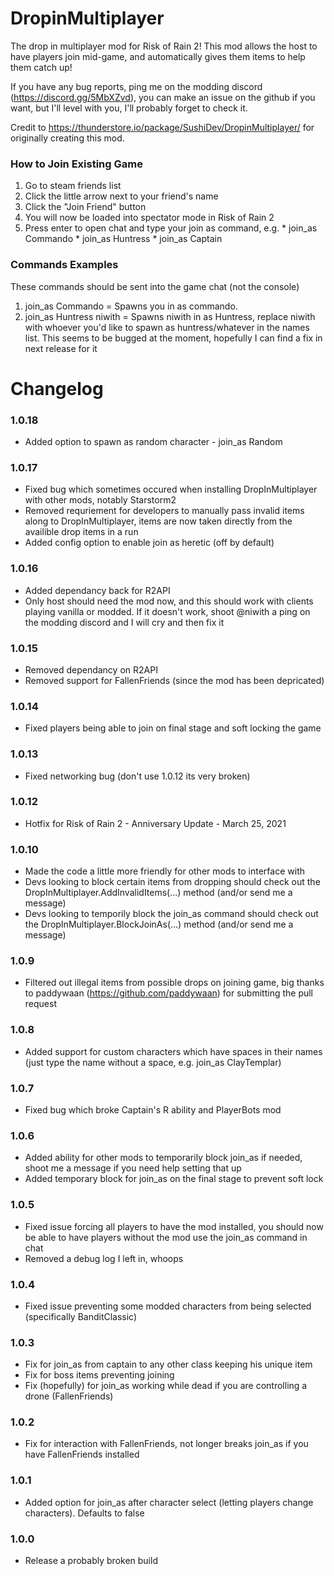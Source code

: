 # DropinMultiplayer
The drop in multiplayer mod for Risk of Rain 2!
This mod allows the host to have players join mid-game, and automatically gives them items to help them catch up!

If you have any bug reports, ping me on the modding discord (https://discord.gg/5MbXZvd), you can make an issue on the github if you want, but I'll level with you, I'll probably forget to check it.

Credit to https://thunderstore.io/package/SushiDev/DropinMultiplayer/ for originally creating this mod.


### How to Join Existing Game
  1. Go to steam friends list
  2. Click the little arrow next to your friend's name
  3. Click the "Join Friend" button
  4. You will now be loaded into spectator mode in Risk of Rain 2
  5. Press enter to open chat and type your join as command, e.g.
	* join_as Commando
	* join_as Huntress
	* join_as Captain

### Commands Examples
These commands should be sent into the game chat (not the console)
  1. join_as Commando = Spawns you in as commando.
  2. join_as Huntress niwith = Spawns niwith in as Huntress, replace niwith with whoever you'd like to spawn as huntress/whatever in the names list. This seems to be bugged at the moment, hopefully I can find a fix in next release for it

# Changelog

### 1.0.18
* Added option to spawn as random character - join_as Random

### 1.0.17
* Fixed bug which sometimes occured when installing DropInMultiplayer with other mods, notably Starstorm2
* Removed requriement for developers to manually pass invalid items along to DropInMultiplayer, items are now taken directly from the availible drop items in a run
* Added config option to enable join as heretic (off by default)

### 1.0.16
* Added dependancy back for R2API
* Only host should need the mod now, and this should work with clients playing vanilla or modded. If it doesn't work, shoot @niwith a ping on the modding discord and I will cry and then fix it

### 1.0.15
* Removed dependancy on R2API
* Removed support for FallenFriends (since the mod has been depricated)

### 1.0.14
* Fixed players being able to join on final stage and soft locking the game

### 1.0.13
* Fixed networking bug (don't use 1.0.12 its very broken)

### 1.0.12
* Hotfix for Risk of Rain 2 - Anniversary Update - March 25, 2021 

### 1.0.10
* Made the code a little more friendly for other mods to interface with
* Devs looking to block certain items from dropping should check out the DropInMultiplayer.AddInvalidItems(...) method (and/or send me a message) 
* Devs looking to temporily block the join_as command should check out the DropInMultiplayer.BlockJoinAs(...) method (and/or send me a message)

### 1.0.9
* Filtered out illegal items from possible drops on joining game, big thanks to paddywaan (https://github.com/paddywaan) for submitting the pull request

### 1.0.8
* Added support for custom characters which have spaces in their names (just type the name without a space, e.g. join_as ClayTemplar)

### 1.0.7
* Fixed bug which broke Captain's R ability and PlayerBots mod

### 1.0.6
* Added ability for other mods to temporarily block join_as if needed, shoot me a message if you need help setting that up
* Added temporary block for join_as on the final stage to prevent soft lock

### 1.0.5
* Fixed issue forcing all players to have the mod installed, you should now be able to have players without the mod use the join_as command in chat
* Removed a debug log I left in, whoops

### 1.0.4
* Fixed issue preventing some modded characters from being selected (specifically BanditClassic)

### 1.0.3
* Fix for join_as from captain to any other class keeping his unique item
* Fix for boss items preventing joining
* Fix (hopefully) for join_as working while dead if you are controlling a drone (FallenFriends)

### 1.0.2
* Fix for interaction with FallenFriends, not longer breaks join_as if you have FallenFriends installed

### 1.0.1
* Added option for join_as after character select (letting players change characters). Defaults to false

### 1.0.0
* Release a probably broken build
